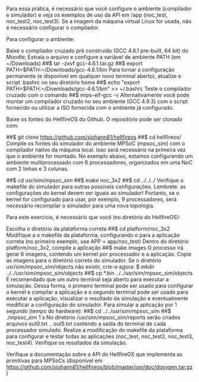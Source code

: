 Para essa prática, é necessário que você configure o ambiente (compilador e simulador) e veja os exemplos de uso da API em /app (noc_test, noc_test2, noc_test3). Se a imagem da máquina virtual Linux for usada, não é necessário configurar o compilador.

Para configurar o ambiente:

Baixe o compilador cruzado pré construído (GCC 4.6.1 pre-built, 64 bit) do Moodle;
Extraia o arquivo e configure a variável de ambiente PATH (em ~/Downloads)
##$ tar -zxvf gcc-4.6.1.tar.gz
##$ export PATH=$PATH:~/Downloads/gcc-4.6.1/bin
Para tornar a configuração permanente (e disponível em qualquer novo terminal aberto), atualize o script .bashrc no seu diretório home
##$ echo "export PATH=$PATH:~/Downloads/gcc-4.6.1/bin" >> ~/.bashrc
Teste o compilador cruzado com o comando
##$ mips-elf-gcc -v
Alternativamente você pode montar um compilador cruzado no seu ambiente (GCC 4.9.3) com o script fornecido ou utilizar a ISO fornecida com o ambiente já configurado.

Baixe os fontes do HellfireOS do Github. O repositório pode ser clonado com:

##$ git clone https://github.com/sjohann81/hellfireos
##$ cd hellfireos/
Compile os fontes do simulador do ambiente MPSoC (mpsoc_sim) com o compilador nativo da máquina local. Isso será necessário na primeira vez que o ambiente for montado. No exemplo abaixo, estamos configurando um ambiente multiprocessado com 6 processadores, organizados em uma NoC com 2 linhas e 3 colunas. 

##$ cd usr/sim/mpsoc_sim
##$ make noc_3x2
##$ cd ../../../
Verifique o makefile do simulador para outras possíveis configurações. Lembrete: as configurações do kernel devem ser iguais ao simulador! Portanto, se o kernel for configurado para usar, por exemplo, 9 processadores, será necessário recompilar o simulador para uma nova topologia.

Para este exercício, é necessário que você (no diretório do HellfireOS):

Escolha o diretório da plataforma correta
##$ cd platform/noc_3x2
Modifique a o makefile da plataforma, configurando o para a aplicação correta (no primeiro exemplo, use APP = app/noc_test)
Dentro do diretório platform/noc_3x2, compile a aplicação
##$ make images
O processo irá gerar 6 imagens, contendo um kernel por processador e a aplicação. Copie as imagens para o diretório correto do simulador.
Se o diretório usr/sim/mpsoc_sim/objects não existir, crie-o agora: $ mkdir ../../usr/sim/mpsoc_sim/objects
##$ cp *.bin ../../usr/sim/mpsoc_sim/objects
É recomendado que um outro terminal seja aberto para executar a simulação. Dessa forma, o primeiro terminal pode ser usado para configurar o kernel e compilar a aplicação e o segundo terminal pode ser usado para executar a aplicação, visualizar o resultado da simulação e eventualmente modificar a configuração do simulador. Para simular a aplicação por 1 segundo (tempo do hardware):
##$ cd ../../usr/sim/mpsoc_sim
##$ ./mpsoc_sim 1 s
No diretório /usr/sim/mpsoc_sim/reports serão criados arquivos out0.txt .. out5.txt contendo a saída do terminal de cada processador simulado.
Realize a modificação do makefile da plataforma para configurar e testar todas as aplicações (noc_test, noc_test2, noc_test3, noc_test4). Verifique os resultados da simulação.

Verifique a documentação sobre a API do HellfireOS que implementa as primitivas para MPSoCs (disponível em https://github.com/sjohann81/hellfireos/blob/master/usr/doc/doxygen.tar.gz)